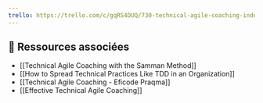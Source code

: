 ```yaml
---
trello: https://trello.com/c/gqRS4DUQ/730-technical-agile-coaching-index
---
```

## 🔗 Ressources associées

- [[Technical Agile Coaching with the Samman Method]]
- [[How to Spread Technical Practices Like TDD in an Organization]]
- [[Technical Agile Coaching - Eficode Praqma]]
- [[Effective Technical Agile Coaching]]